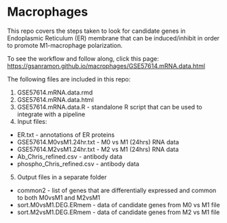 # Macrophages

This repo covers the steps taken to look for candidate genes in Endoplasmic Reticulum (ER) membrane that can be induced/inhibit in order to promote M1-macrophage polarization.

To see the workflow and follow along, click this page: https://gsanramon.github.io/macrophages/GSE57614.mRNA.data.html

The following files are included in this repo:
1. GSE57614.mRNA.data.rmd
2. GSE57614.mRNA.data.html
3. GSE57614.mRNA.data.R - standalone R script that can be used to integrate with a pipeline 
4. Input files:
  + ER.txt - annotations of ER proteins
  + GSE57614.M0vsM1.24hr.txt - M0 vs M1 (24hrs) RNA data
  + GSE57614.M2vsM1.24hr.txt - M2 vs M1 (24hrs) RNA data
  + Ab_Chris_refined.csv - antibody data
  + phospho_Chris_refined.csv - antibody data
5. Output files in a separate folder
  + common2 - list of genes that are differentially expressed and common to both M0vsM1 and M2vsM1
  + sort.M0vsM1.DEG.ERmem - data of candidate genes from M0 vs M1 file 
  + sort.M2vsM1.DEG.ERmem - data of candidate genes from M2 vs M1 file
